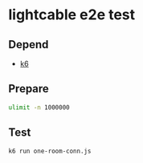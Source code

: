# lightcable e2e test

## Depend

- [k6](https://k6.io/)

## Prepare

```bash
ulimit -n 1000000
```

## Test

```bash
k6 run one-room-conn.js
```


